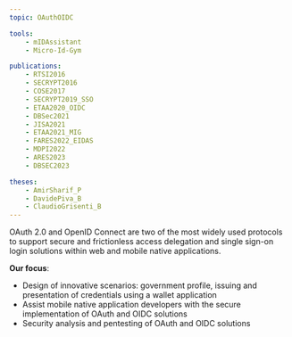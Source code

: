 ```yaml
---
topic: OAuthOIDC

tools:
    - mIDAssistant
    - Micro-Id-Gym

publications:
    - RTSI2016
    - SECRYPT2016
    - COSE2017
    - SECRYPT2019_SSO
    - ETAA2020_OIDC
    - DBSec2021
    - JISA2021
    - ETAA2021_MIG
    - FARES2022_EIDAS
    - MDPI2022
    - ARES2023
    - DBSEC2023

theses:
    - AmirSharif_P 
    - DavidePiva_B
    - ClaudioGrisenti_B
---
```


OAuth 2.0 and OpenID Connect are two of the most widely used protocols to support secure and frictionless access delegation and single sign-on login solutions within web and mobile native applications.


**Our focus**:
- Design of innovative scenarios: government profile, issuing and presentation of credentials using a wallet application
- Assist mobile native application developers with the secure implementation of OAuth and OIDC solutions
- Security analysis and pentesting of OAuth and OIDC solutions
